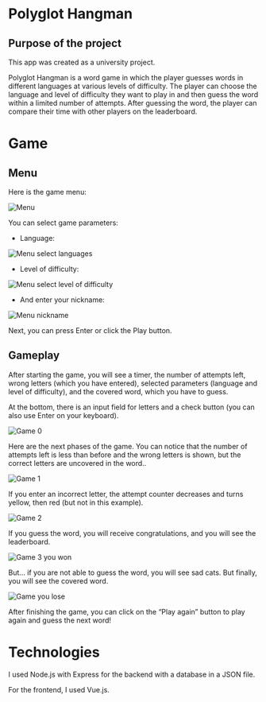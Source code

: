 # Polyglot Hangman

## Purpose of the project

This app was created as a university project.

Polyglot Hangman is a word game in which the player guesses words in different languages at various levels of difficulty. The player can choose the language and level of difficulty they want to play in and then guess the word within a limited number of attempts. After guessing the word, the player can compare their time with other players on the leaderboard.

# Game

## Menu

Here is the game menu:

![Menu](screenshots/menu.png)

You can select game parameters:

- Language:

![Menu select languages](screenshots/menu-select-lang.png)

- Level of difficulty:

![Menu select level of difficulty](screenshots/menu-select-level.png)

- And enter your nickname:

![Menu nickname](screenshots/menu-nickname.png)

Next, you can press Enter or click the Play button.

## Gameplay

After starting the game, you will see a timer, the number of attempts left, wrong letters (which you have entered), selected parameters (language and level of difficulty), and the covered word, which you have to guess.

At the bottom, there is an input field for letters and a check button (you can also use Enter on your keyboard).

![Game 0](screenshots/game-0.png)

Here are the next phases of the game. You can notice that the number of attempts left is less than before and the wrong letters is shown, but the correct letters are uncovered in the word..

![Game 1](screenshots/game-1.png)

If you enter an incorrect letter, the attempt counter decreases and turns yellow, then red (but not in this example).

![Game 2](screenshots/game-2.png)

If you guess the word, you will receive congratulations, and you will see the leaderboard.

![Game 3 you won](screenshots/game-3-you-won.png)

But… if you are not able to guess the word, you will see sad cats. But finally, you will see the covered word.

![Game you lose](screenshots/game-you-lose.png)

After finishing the game, you can click on the “Play again” button to play again and guess the next word!

# Technologies

I used Node.js with Express for the backend with a database in a JSON file.

For the frontend, I used Vue.js.
